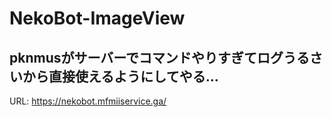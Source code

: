# NekoBot-ImageView
pknmusがサーバーでコマンドやりすぎてログうるさいから直接使えるようにしてやる…
---
URL: https://nekobot.mfmiiservice.ga/
